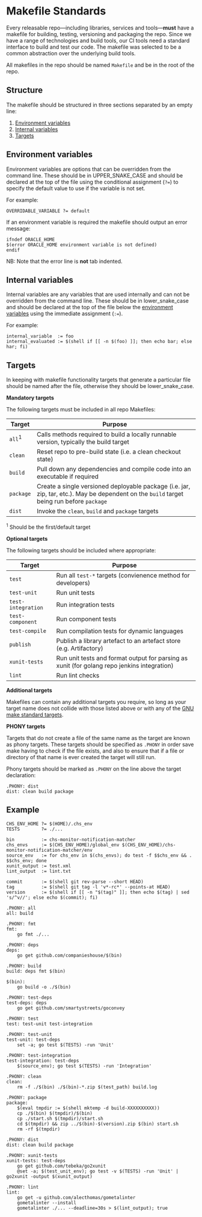 Makefile Standards
==================

Every releasable repo—including libraries, services and tools—**must** have a
makefile for building, testing, versioning and packaging the repo.  Since we
have a range of technologies and build tools, our CI tools need a standard
interface to build and test our code.  The makefile was selected to be a common
abstraction over the underlying build tools.

All makefiles in the repo should be named `Makefile` and be in the root of the
repo.

Structure
---------

The makefile should be structured in three sections separated by an empty line:

1. [Environment variables](#environment-variables)
2. [Internal variables](#internal-variables)
3. [Targets](#targets)

Environment variables
---------------------

Environment variables are options that can be overridden from the command line.
These should be in UPPER_SNAKE_CASE and should be declared at the top of the file
using the conditional assignment (`?=`) to specify the default value to use if the
variable is not set.

For example:
```
OVERRIDABLE_VARIABLE ?= default
```

If an environment variable is required the makefile should output an error message:
```
ifndef ORACLE_HOME
$(error ORACLE_HOME environment variable is not defined)
endif
```
NB: Note that the error line is **not** tab indented.

Internal variables
------------------

Internal variables are any variables that are used internally and can not be
overridden from the command line.  These should be in lower_snake_case and should
be declared at the top of the file below the [environment variables](#environment-variables)
using the immediate assignment (`:=`).

For example:
```
internal_variable  := foo
internal_evaluated := $(shell if [[ -n $(foo) ]]; then echo bar; else har; fi)
```

Targets
-------

In keeping with makefile functionality targets that generate a particular file
should be named after the file, otherwise they should be lower_snake_case.

**Mandatory targets**

The following targets must be included in all repo Makefiles:

Target            |Purpose
------------------|-------
`all`<sup>1</sup> |Calls methods required to build a locally runnable version, typically the build target
`clean`           |Reset repo to pre-build state (i.e. a clean checkout state)
`build`           |Pull down any dependencies and compile code into an executable if required
`package`         |Create a single versioned deployable package (i.e. jar, zip, tar, etc.). May be dependent on the `build` target being run before `package`
`dist`            |Invoke the `clean`, `build` and `package` targets

<sup>1</sup> Should be the first/default target

**Optional targets**

The following targets should be included where appropriate:

Target             |Purpose
-------------------|-------
`test`             |Run all `test-*` targets (convienence method for developers)
`test-unit`        |Run unit tests
`test-integration` |Run integration tests
`test-component`   |Run component tests
`test-compile`     |Run compilation tests for dynamic languages
`publish`          |Publish a library artefact to an artefact store (e.g. Artifactory)
`xunit-tests`      |Run unit tests and format output for parsing as xunit (for golang repo jenkins integration)
`lint`             |Run lint checks

**Additional targets**

Makefiles can contain any additional targets you require, so long as your target
name does not collide with those listed above or with any of the
[GNU make standard targets](https://www.gnu.org/software/make/manual/make.html#Standard-Targets).

**PHONY targets**

Targets that do not create a file of the same name as the target are known as
phony targets.  These targets should be specified as `.PHONY` in order save make
having to check if the file exists, and also to ensure that if a file or
directory of that name is ever created the target will still run.

Phony targets should be marked as `.PHONY` on the line above the target declaration:
```
.PHONY: dist
dist: clean build package
```

Example
-------

```
CHS_ENV_HOME ?= $(HOME)/.chs_env
TESTS        ?= ./...

bin          := chs-monitor-notification-matcher
chs_envs     := $(CHS_ENV_HOME)/global_env $(CHS_ENV_HOME)/chs-monitor-notification-matcher/env
source_env   := for chs_env in $(chs_envs); do test -f $$chs_env && . $$chs_env; done
xunit_output := test.xml
lint_output  := lint.txt

commit       := $(shell git rev-parse --short HEAD)
tag          := $(shell git tag -l 'v*-rc*' --points-at HEAD)
version      := $(shell if [[ -n "$(tag)" ]]; then echo $(tag) | sed 's/^v//'; else echo $(commit); fi)

.PHONY: all
all: build

.PHONY: fmt
fmt:
	go fmt ./...

.PHONY: deps
deps:
	go get github.com/companieshouse/$(bin)

.PHONY: build
build: deps fmt $(bin)

$(bin):
	go build -o ./$(bin)

.PHONY: test-deps
test-deps: deps
	go get github.com/smartystreets/goconvey

.PHONY: test
test: test-unit test-integration

.PHONY: test-unit
test-unit: test-deps
	set -a; go test $(TESTS) -run 'Unit'

.PHONY: test-integration
test-integration: test-deps
	$(source_env); go test $(TESTS) -run 'Integration'

.PHONY: clean
clean:
	rm -f ./$(bin) ./$(bin)-*.zip $(test_path) build.log

.PHONY: package
package:
	$(eval tmpdir := $(shell mktemp -d build-XXXXXXXXXX))
	cp ./$(bin) $(tmpdir)/$(bin)
	cp ./start.sh $(tmpdir)/start.sh
	cd $(tmpdir) && zip ../$(bin)-$(version).zip $(bin) start.sh
	rm -rf $(tmpdir)

.PHONY: dist
dist: clean build package

.PHONY: xunit-tests
xunit-tests: test-deps
	go get github.com/tebeka/go2xunit
	@set -a; $(test_unit_env); go test -v $(TESTS) -run 'Unit' | go2xunit -output $(xunit_output)

.PHONY: lint
lint:
	go get -u github.com/alecthomas/gometalinter
	gometalinter --install
	gometalinter ./... --deadline=30s > $(lint_output); true
```

